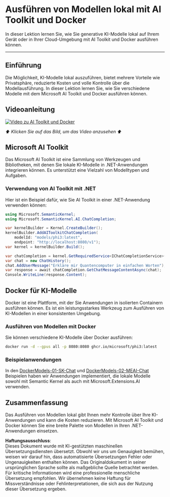 # Ausführen von Modellen lokal mit AI Toolkit und Docker

In dieser Lektion lernen Sie, wie Sie generative KI-Modelle lokal auf Ihrem Gerät oder in Ihrer Cloud-Umgebung mit AI Toolkit und Docker ausführen können.

---

## Einführung

Die Möglichkeit, KI-Modelle lokal auszuführen, bietet mehrere Vorteile wie Privatsphäre, reduzierte Kosten und volle Kontrolle über die Modellausführung. In dieser Lektion lernen Sie, wie Sie verschiedene Modelle mit dem Microsoft AI Toolkit und Docker ausführen können.

## Videoanleitung

[![Video zu AI Toolkit und Docker](https://img.youtube.com/vi/1GwmV1PGRjI/maxresdefault.jpg)](https://youtu.be/1GwmV1PGRjI?feature=shared)

_⬆️ Klicken Sie auf das Bild, um das Video anzusehen ⬆️_

## Microsoft AI Toolkit

Das Microsoft AI Toolkit ist eine Sammlung von Werkzeugen und Bibliotheken, mit denen Sie lokale KI-Modelle in .NET-Anwendungen integrieren können. Es unterstützt eine Vielzahl von Modelltypen und Aufgaben.

### Verwendung von AI Toolkit mit .NET

Hier ist ein Beispiel dafür, wie Sie AI Toolkit in einer .NET-Anwendung verwenden können:

```csharp
using Microsoft.SemanticKernel;
using Microsoft.SemanticKernel.AI.ChatCompletion;

var kernelBuilder = Kernel.CreateBuilder();
kernelBuilder.AddAIToolkitChatCompletion(
    modelId: "models/phi3:latest", 
    endpoint: "http://localhost:8080/v1");
var kernel = kernelBuilder.Build();

var chatCompletion = kernel.GetRequiredService<IChatCompletionService>();
var chat = new ChatHistory();
chat.AddUserMessage("Erkläre mir Quantencomputer in einfachen Worten");
var response = await chatCompletion.GetChatMessageContentAsync(chat);
Console.WriteLine(response.Content);
```

## Docker für KI-Modelle

Docker ist eine Plattform, mit der Sie Anwendungen in isolierten Containern ausführen können. Es ist ein leistungsstarkes Werkzeug zum Ausführen von KI-Modellen in einer konsistenten Umgebung.

### Ausführen von Modellen mit Docker

Sie können verschiedene KI-Modelle über Docker ausführen:

```bash
docker run -d --gpus all -p 8080:8080 ghcr.io/microsoft/phi3:latest
```

### Beispielanwendungen

In den [DockerModels-01-SK-Chat](./src/DockerModels-01-SK-Chat) und [DockerModels-02-MEAI-Chat](./src/DockerModels-02-MEAI-Chat) Beispielen haben wir Anwendungen implementiert, die lokale Modelle sowohl mit Semantic Kernel als auch mit Microsoft.Extensions.AI verwenden.

## Zusammenfassung

Das Ausführen von Modellen lokal gibt Ihnen mehr Kontrolle über Ihre KI-Anwendungen und kann die Kosten reduzieren. Mit Microsoft AI Toolkit und Docker können Sie eine breite Palette von Modellen in Ihren .NET-Anwendungen einsetzen.

**Haftungsausschluss**:  
Dieses Dokument wurde mit KI-gestützten maschinellen Übersetzungsdiensten übersetzt. Obwohl wir uns um Genauigkeit bemühen, weisen wir darauf hin, dass automatisierte Übersetzungen Fehler oder Ungenauigkeiten enthalten können. Das Originaldokument in seiner ursprünglichen Sprache sollte als maßgebliche Quelle betrachtet werden. Für kritische Informationen wird eine professionelle menschliche Übersetzung empfohlen. Wir übernehmen keine Haftung für Missverständnisse oder Fehlinterpretationen, die sich aus der Nutzung dieser Übersetzung ergeben.